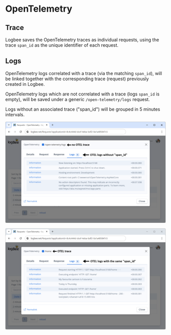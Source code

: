 # OpenTelemetry

## Trace

Logbee saves the OpenTelemetry traces as individual requests, using the trace `span_id` as the unique identifier of each request.

## Logs

OpenTelemetry logs correlated with a trace (via the matching `span_id`), will be linked together with the corresponding trace (request) previously created in Logbee.

OpenTelemetry logs which are not correlated with a trace (logs `span_id` is empty), will be saved under a generic `/open-telemetry/logs` request.

Logs without an associated trace ("span_id") will be grouped in 5 minutes intervals.

![logs without trace](../assets/print-screens/otel-logs.png)

![logs with trace](../assets/print-screens/otel-trace-logs.png)
